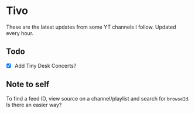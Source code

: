 # Tivo

These are the latest updates from some YT channels I follow. Updated every hour.

## Todo

- [x] Add Tiny Desk Concerts?

## Note to self

To find a feed ID, view source on a channel/playlist and search for `browseId`. Is there an easier way?
